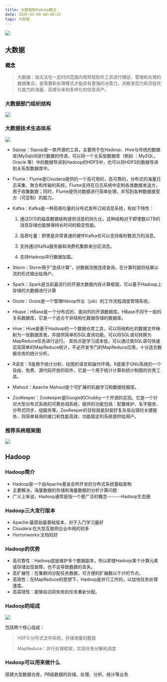```yaml
---
title: 大数据和Hadoop概述
date: 2020-05-09 00:40:25
tags: 大数据
---
```


![](http://oss.forestyoung.top/outdoors-5129182_1920.jpg)

<!--more-->

## 大数据

### 概念

> 大数据：指无法在一定时间范围内用常规软件工具进行捕捉、管理和处理的数据集合，是需要新处理模式才能具有更强的决策力、洞察发现力和流程优化能力的海量、高增长率和多样化的信息资产。

### 大数据部门组织结构

![](http://oss.forestyoung.top/大数据部门组织结构.png)



### 大数据技术生态体系

![](http://oss.forestyoung.top/大数据技术生态体系.png)

- Sqoop：Sqoop是一款开源的工具，主要用于在Hadoop、Hive与传统的数据库(MySql)间进行数据的传递，可以将一个关系型数据库（例如 ：MySQL，Oracle 等）中的数据导进到Hadoop的HDFS中，也可以将HDFS的数据导进到关系型数据库中。

- Flume：Flume是Cloudera提供的一个高可用的，高可靠的，分布式的海量日志采集、聚合和传输的系统，Flume支持在日志系统中定制各类数据发送方，用于收集数据；同时，Flume提供对数据进行简单处理，并写到各种数据接受方（可定制）的能力。

- Kafka：Kafka是一种高吞吐量的分布式发布订阅消息系统，有如下特性：

  1. 通过O(1)的磁盘数据结构提供消息的持久化，这种结构对于即使数以TB的消息存储也能够保持长时间的稳定性能。

  2. 高吞吐量：即使是非常普通的硬件Kafka也可以支持每秒数百万的消息。

  3. 支持通过Kafka服务器和消费机集群来分区消息。

  4. 支持Hadoop并行数据加载。

- Storm：Storm用于“连续计算”，对数据流做连续查询，在计算时就将结果以流的形式输出给用户。

- Spark：Spark是当前最流行的开源大数据内存计算框架。可以基于Hadoop上存储的大数据进行计算

- Oozie：Oozie是一个管理Hdoop作业（job）的工作流程调度管理系统。

- Hbase：HBase是一个分布式的、面向列的开源数据库。HBase不同于一般的关系数据库，它是一个适合于非结构化数据存储的数据库。

- Hive：Hive是基于Hadoop的一个数据仓库工具，可以将结构化的数据文件映射为一张数据库表，并提供简单的SQL查询功能，可以将SQL语句转换为MapReduce任务进行运行。 其优点是学习成本低，可以通过类SQL语句快速实现简单的MapReduce统计，不必开发专门的MapReduce应用，十分适合数据仓库的统计分析。

- R语言：R是用于统计分析、绘图的语言和操作环境。R是属于GNU系统的一个自由、免费、源代码开放的软件，它是一个用于统计计算和统计制图的优秀工具。

- Mahout：Apache Mahout是个可扩展的机器学习和数据挖掘库。

- ZooKeeper：Zookeeper是Google的Chubby一个开源的实现。它是一个针对大型分布式系统的可靠协调系统，提供的功能包括：配置维护、名字服务、 分布式同步、组服务等。ZooKeeper的目标就是封装好复杂易出错的关键服务，将简单易用的接口和性能高效、功能稳定的系统提供给用户。

### 推荐系统框架图

![](http://oss.forestyoung.top/推荐系统框架.png)

## Hadoop

### Hadoop简介

- Hadoop是一个由Apache基金会所开发的分布式系统基础架构
- 主要解决，海量数据的存储和海量数据的分析计算问题
- 广义上来说，Hadoop通常是指一个更广泛的概念-------Hadoop生态圈

### Hadoop三大发行版本

- Apache:最原始最基础版本，对于入门学习最好
- Cloudera:在大型互联网企业中用的较多
- Hortonworks:文档较好

### Hadoop的优势

- 高可靠性：Hadoop底层维护多个数据副本，所以即使Hadoop某个计算元素或存储出现故障，也不会导致数据的丢失。
- 高扩展性：在集群间分配任务数据，可方便的扩展数以千计的节点。
- 高效性：在MapReduce的思想下，Hadoop是并行工作的，以加快任务处理速度。
- 高容错性：能够自动将失败的任务重新分配。

### Hadoop的组成

![](http://oss.forestyoung.top/Hadoop版本区别.png)

包括两个核心组成：

> HDFS:分布式文件系统，存储海量的数据
>
> MapReduce：并行处理框架，实现任务分解和调度

### Hadoop可以用来做什么

搭建大型数据仓库，PB级数据的存储、处理、分析、统计等业务